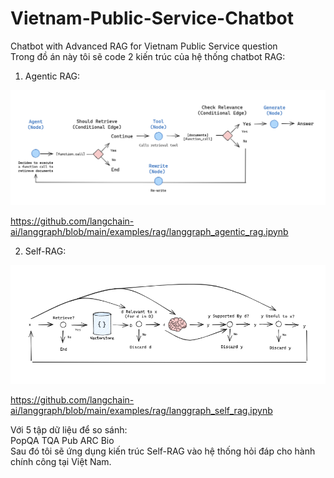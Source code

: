 # Vietnam-Public-Service-Chatbot
Chatbot with Advanced RAG for Vietnam Public Service question    
Trong đồ án này tôi sẽ code 2 kiến trúc của hệ thống chatbot RAG:   
1. Agentic RAG:
        
![alt text](image/image.png)   
    
https://github.com/langchain-ai/langgraph/blob/main/examples/rag/langgraph_agentic_rag.ipynb    
    
2. Self-RAG:
    
![alt text](image/image-1.png)   

https://github.com/langchain-ai/langgraph/blob/main/examples/rag/langgraph_self_rag.ipynb     
        
Với 5 tập dữ liệu để so sánh:    
PopQA TQA Pub ARC Bio    
Sau đó tôi sẽ ứng dụng kiến trúc Self-RAG vào hệ thống hỏi đáp cho hành chính công tại Việt Nam.    
